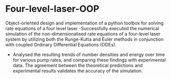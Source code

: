 # Four-level-laser-OOP
Object-oriented design and implementation of a python toolbox for solving rate equations of a four level laser
-Successfully executed the numerical simulation of the non-dimensionalised rate equations of a four-level laser system by utilizing both the Runge-Kutta and Euler methods in conjunction with coupled Ordinary Differential Equations (ODEs).
- Analysed the resulting trends of number densities and energy over time for various pump rates, and comparing these findings with experimental data. The agreement between the theoretical predictions and experimental results validates the accuracy of the simulation.
